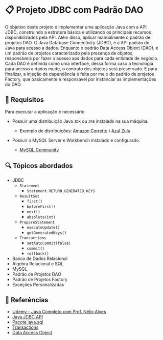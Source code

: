 # :clipboard: Projeto JDBC com Padrão DAO

O objetivo deste projeto é implementar uma aplicação Java com a API JDBC, construindo a estrutura básica e utilizando os principais recursos disponibilizados pela API.
Além disso, aplicar manualmente o padrão de projetos DAO. O Java Database Connectivity (JDBC), é a API padrão do Java para acesso a dados. Enquanto o padrão Data Access
Object (DAO), é um padrão de projetos caracterizado pela presença de objetos, responsáveis por fazer o acesso aos dados para cada entidade de negócio. Cada DAO é definida
como uma interface, dessa forma caso a tecnologia para acesso a dados mude, o contrato dos objetos será preservado. E para finalizar, a injeção de dependência é feita por meio do padrão de projetos Factory, que basicamente é responsável por instanciar as implementações do DAO.

## :bookmark_tabs: Requisitos

Para executar a aplicação é necessário:

* Possuir uma distribuição Java ```JDK``` ou ```JRE``` instalado na sua máquina.
  * Exemplo de distribuições: [Amazon Corretto](https://aws.amazon.com/pt/corretto/?filtered-posts.sort-by=item.additionalFields.createdDate&filtered-posts.sort-order=desc) / [Azul Zulu](https://www.azul.com/downloads/?package=jdk#download-openjdk).

* Possuir o MySQL Server e Workbench instalado e configurado.
  * [MySQL Community](https://dev.mysql.com/downloads/mysql/)

## :mag: Tópicos abordados

* JDBC
  * ``Statement``
    * ``Statement.RETURN_GENERATED_KEYS``
  * ``ResultSet``
    * ``first()``
    * ``beforeFirst()``
    * ``next()``
    * ``absolute(int)``
  * ``PrepareStatement``
    * ``executeUpdate()``
    * ``getGeneratedKeys()``
  * ``Transactions``
    * ``setAutoCommit(false)``
    * ``commit()``
    * ``rollback()`` 
* Banco de Dados Relacional
* Álgebra Relacional e SQL
* MySQL
* Padrão de Projetos DAO
* Padrão de Projetos Factory
* Exceções Personalizadas

## :paperclip: Referências

* [Udemy - Java Completo com Prof. Nélio Alves](https://www.udemy.com/course/java-curso-completo/)  
* [Java JDBC API](https://docs.oracle.com/javase/8/docs/technotes/guides/jdbc/)
* [Pacote java.sql](https://docs.oracle.com/javase/8/docs/api/java/sql/package-summary.html)
* [Transactions](https://docs.oracle.com/javase/8/docs/api/java/sql/package-summary.html)
* [Data Access Object](https://www.oracle.com/java/technologies/dataaccessobject.html)

